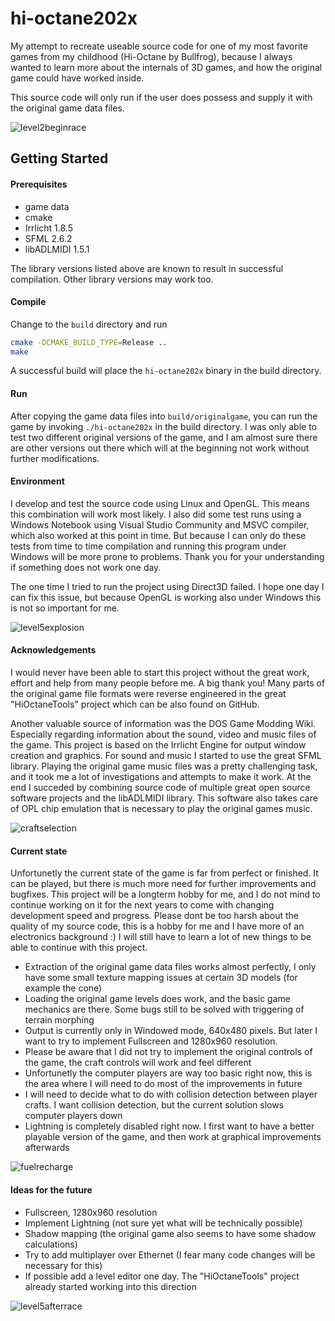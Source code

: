 # hi-octane202x
My attempt to recreate useable source code for one of my most favorite games from my childhood (Hi-Octane by Bullfrog), because I always wanted to learn more about the internals of 3D games, and how the original game could have worked inside.

This source code will only run if the user does possess and supply it with the original game data files.

![level2beginrace](screenshots/level2-beginrace.png)

## Getting Started

#### Prerequisites
- game data
- cmake
- Irrlicht 1.8.5
- SFML 2.6.2
- libADLMIDI 1.5.1

The library versions listed above are known to result in successful compilation. Other library versions may work too.

#### Compile
Change to the `build` directory and run
```bash
cmake -DCMAKE_BUILD_TYPE=Release ..
make
```
A successful build will place the `hi-octane202x` binary in the build directory.

#### Run
After copying the game data files into `build/originalgame`, you can run the game by invoking `./hi-octane202x` in the build directory. I was only able to test two different original versions of the game, and I am almost sure there are other versions out there which will at the beginning not work without further modifications.

#### Environment
I develop and test the source code using Linux and OpenGL. This means this combination will work most likely. I also did some test runs using a Windows Notebook using Visual Studio Community and MSVC compiler, which also worked at this point in time. But because I can only do these tests from time to time compilation and running this program under Windows will be more prone to problems. Thank you for your understanding if something does not work one day.

The one time I tried to run the project using Direct3D failed. I hope one day I can fix this issue, but because OpenGL is working also under Windows this is not so important for me.

![level5explosion](screenshots/level5-explosion.png)

#### Acknowledgements
I would never have been able to start this project without the great work, effort and help from many people before me. A big thank you!
Many parts of the original game file formats were reverse engineered in the great "HiOctaneTools" project which can be also found on GitHub. 

Another valuable source of information was the DOS Game Modding Wiki. Especially regarding information about the sound, video and music files of
the game. This project is based on the Irrlicht Engine for output window creation and graphics. For sound and music I started to use the great SFML library.
Playing the original game music files was a pretty challenging task, and it took me a lot of investigations and attempts to make it work. At the end I succeded by combining source code of multiple great open source software projects and the libADLMIDI library. This software also takes care of OPL chip emulation that is necessary to play the original games music.

![craftselection](screenshots/craftselection.png)

#### Current state
Unfortunetly the current state of the game is far from perfect or finished. It can be played, but there is much more need for further improvements and bugfixes. This project will be a longterm hobby for me, and I do not mind to continue working on it for the next years to come with changing development speed and progress. Please dont be too harsh about the quality of my source code, this is a hobby for me and I have more of an electronics background :) I will still have to learn a lot of new things to be able to continue with this project.

- Extraction of the original game data files works almost perfectly, I only have some small texture mapping issues at certain 3D models (for example the cone)
- Loading the original game levels does work, and the basic game mechanics are there. Some bugs still to be solved with triggering of terrain morphing
- Output is currently only in Windowed mode, 640x480 pixels. But later I want to try to implement Fullscreen and 1280x960 resolution.
- Please be aware that I did not try to implement the original controls of the game, the craft controls will work and feel different
- Unfortunetly the computer players are way too basic right now, this is the area where I will need to do most of the improvements in future
- I will need to decide what to do with collision detection between player crafts. I want collision detection, but the current solution slows computer players down
- Lightning is completely disabled right now. I first want to have a better playable version of the game, and then work at graphical improvements afterwards

![fuelrecharge](screenshots/level1-fuelrecharge.png)

#### Ideas for the future
- Fullscreen, 1280x960 resolution
- Implement Lightning (not sure yet what will be technically possible)
- Shadow mapping (the original game also seems to have some shadow calculations)
- Try to add multiplayer over Ethernet (I fear many code changes will be necessary for this)
- If possible add a level editor one day. The "HiOctaneTools" project already started working into this direction

![level5afterrace](screenshots/level5-afterrace.png)




